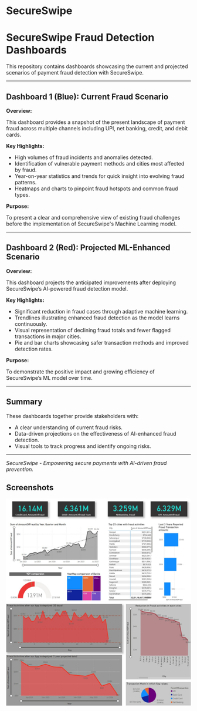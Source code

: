 # SecureSwipe

# SecureSwipe Fraud Detection Dashboards

This repository contains dashboards showcasing the current and projected scenarios of payment fraud detection with SecureSwipe.

---

## Dashboard 1 (Blue): Current Fraud Scenario

**Overview:**

This dashboard provides a snapshot of the present landscape of payment fraud across multiple channels including UPI, net banking, credit, and debit cards.

**Key Highlights:**

- High volumes of fraud incidents and anomalies detected.
- Identification of vulnerable payment methods and cities most affected by fraud.
- Year-on-year statistics and trends for quick insight into evolving fraud patterns.
- Heatmaps and charts to pinpoint fraud hotspots and common fraud types.

**Purpose:**

To present a clear and comprehensive view of existing fraud challenges before the implementation of SecureSwipe's Machine Learning model.

---

## Dashboard 2 (Red): Projected ML-Enhanced Scenario

**Overview:**

This dashboard projects the anticipated improvements after deploying SecureSwipe’s AI-powered fraud detection model.

**Key Highlights:**

- Significant reduction in fraud cases through adaptive machine learning.
- Trendlines illustrating enhanced fraud detection as the model learns continuously.
- Visual representation of declining fraud totals and fewer flagged transactions in major cities.
- Pie and bar charts showcasing safer transaction methods and improved detection rates.

**Purpose:**

To demonstrate the positive impact and growing efficiency of SecureSwipe’s ML model over time.

---

## Summary

These dashboards together provide stakeholders with:

- A clear understanding of current fraud risks.
- Data-driven projections on the effectiveness of AI-enhanced fraud detection.
- Visual tools to track progress and identify ongoing risks.

---

*SecureSwipe - Empowering secure payments with AI-driven fraud prevention.*

## Screenshots



![Current Fraud Scenario](s1.jpg)
![Current Fraud Scenario](s2.jpg)



